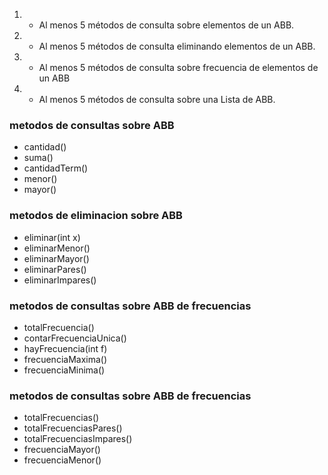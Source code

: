 1. - Al menos 5 métodos de consulta sobre elementos de un ABB.
2. - Al menos 5 métodos de consulta eliminando elementos de un ABB.
3. - Al menos 5 métodos de consulta sobre frecuencia de elementos de un ABB
4. - Al menos 5 métodos de consulta sobre una Lista de ABB.

### metodos de consultas sobre ABB
- cantidad()
- suma()
- cantidadTerm()
- menor()
- mayor()


### metodos de eliminacion sobre ABB
- eliminar(int x)
- eliminarMenor()
- eliminarMayor()
- eliminarPares()
- eliminarImpares()

### metodos de consultas sobre ABB de frecuencias 
- totalFrecuencia()
- contarFrecuenciaUnica()
- hayFrecuencia(int f)
- frecuenciaMaxima()
- frecuenciaMinima()

### metodos de consultas sobre ABB de frecuencias 
- totalFrecuencias()
- totalFrecuenciasPares()
- totalFrecuenciasImpares()
- frecuenciaMayor()
- frecuenciaMenor()